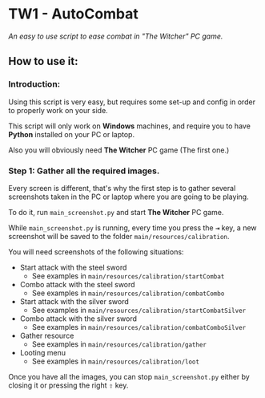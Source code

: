 # TW1 - AutoCombat
_An easy to use script to ease combat in "The Witcher" PC game._

## How to use it:
### Introduction:
Using this script is very easy, but requires some set-up and config in order to properly work on your side.

This script will only work on **Windows** machines, and require you to have **Python** installed on your PC or laptop.

Also you will obviously need **The Witcher** PC game (The first one.)

### Step 1: Gather all the required images.
Every screen is different, that's why the first step is to gather several screenshots taken in the PC or laptop where you are going to be playing.

To do it, run `main_screenshot.py` and start **The Witcher** PC game.

While `main_screenshot.py` is running, every time you press the <kbd>⇥</kbd> key, a new screenshot will be saved to the folder `main/resources/calibration`.

You will need screenshots of the following situations:

* Start attack with the steel sword
    * See examples in `main/resources/calibration/startCombat`
* Combo attack with the steel sword
    * See examples in `main/resources/calibration/combatCombo`
* Start attack with the silver sword
    * See examples in `main/resources/calibration/startCombatSilver`
* Combo attack with the silver sword
    * See examples in `main/resources/calibration/combatComboSilver`
* Gather resource
    * See examples in `main/resources/calibration/gather`
* Looting menu
    * See examples in `main/resources/calibration/loot`

Once you have all the images, you can stop `main_screenshot.py` either by closing it or pressing the right <kbd>⇧</kbd> key.
